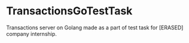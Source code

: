 # TransactionsGoTestTask
Transactions server on Golang made as a part of test task for [ERASED] company internship.
